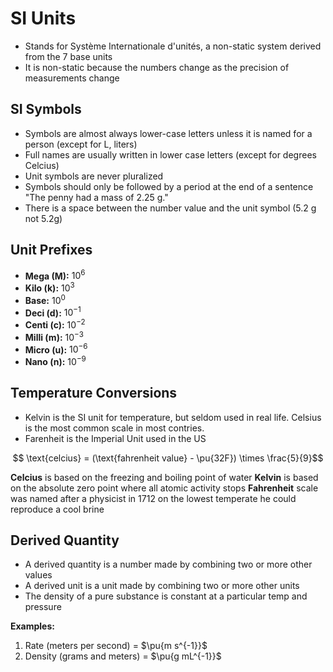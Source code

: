# SI Units

- Stands for Système Internationale d'unités, a non-static system derived from the 7 base units
- It is non-static because the numbers change as the precision of measurements change

## SI Symbols
- Symbols are almost always lower-case letters unless it is named for a person (except for L, liters)
- Full names are usually written in lower case letters (except for degrees Celcius)
- Unit symbols are never pluralized
- Symbols should only be followed by a period at the end of a sentence "The penny had a mass of 2.25 g."
- There is a space between the number value and the unit symbol (5.2 g not 5.2g)


## Unit Prefixes

- **Mega (M):** $10^6$
- **Kilo (k):** $10^3$
- **Base:** $10^0$
- **Deci (d):** $10^{-1}$
- **Centi (c):** $10^{-2}$
- **Milli (m):** $10^{-3}$
- **Micro (u):** $10^{-6}$
- **Nano (n):** $10^{-9}$

## Temperature Conversions
- Kelvin is the SI unit for temperature, but seldom used in real life. Celsius is the most common scale in most contries.
- Farenheit is the Imperial Unit used in the US

$$ \text{celcius} = (\text{fahrenheit value} - \pu{32F}) \times \frac{5}{9}$$

**Celcius** is based on the freezing and boiling point of water
**Kelvin** is based on the absolute zero point where all atomic activity stops
**Fahrenheit** scale was named after a physicist in 1712 on the lowest temperate he could reproduce a cool brine


## Derived Quantity

- A derived quantity is a number made by combining two or more other values
- A derived unit is a unit made by combining two or more other units
- The density of a pure substance is constant at a particular temp and pressure

**Examples:**
1. Rate (meters per second) = $\pu{m s^{-1}}$
2. Density (grams and meters) = $\pu{g mL^{-1}}$

